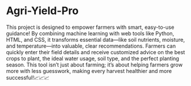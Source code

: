 # Agri-Yield-Pro
This project is designed to empower farmers with smart, easy-to-use guidance! By combining machine learning with web tools like Python, HTML, and CSS, it transforms essential data—like soil nutrients, moisture, and temperature—into valuable, clear recommendations. Farmers can quickly enter their field details and receive customized advice on the best crops to plant, the ideal water usage, soil type, and the perfect planting season. This tool isn’t just about farming; it’s about helping farmers grow more with less guesswork, making every harvest healthier and more successful!📈📈📈
